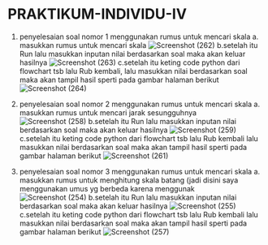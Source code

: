 # PRAKTIKUM-INDIVIDU-IV
1. penyelesaian soal nomor 1 menggunakan rumus untuk mencari skala
  a. masukkan rumus untuk mencari skala 
![Screenshot (262)](https://user-images.githubusercontent.com/93031458/139664719-9491c147-3f2c-4e8e-a7ab-493c4d7d6629.png)
  b.setelah itu Run lalu masukkan inputan nilai berdasarkan soal maka akan keluar hasilnya
![Screenshot (263)](https://user-images.githubusercontent.com/93031458/139664739-c8dbb575-0a3a-4b2e-ac2e-f7e62c11e5c2.png)
  c.setelah itu keting code python dari flowchart tsb lalu Rub kembali, lalu masukkan nilai berdasarkan soal maka akan tampil hasil sperti pada gambar halaman berikut
![Screenshot (264)](https://user-images.githubusercontent.com/93031458/139664764-f0923fa2-f116-470c-8eae-fb0d82ba7fbc.png)
2. penyelesaian soal nomor 2 menggunakan rumus untuk mencari skala
  a. masukkan rumus untuk mencari jarak sesungguhnya 
![Screenshot (258)](https://user-images.githubusercontent.com/93031458/139664202-4bc6e23f-bca2-4ea9-b07e-5a30b502ede6.png)
  b.setelah itu Run lalu masukkan inputan nilai berdasarkan soal maka akan keluar hasilnya
![Screenshot (259)](https://user-images.githubusercontent.com/93031458/139664213-8b2b2480-c6bb-45da-ae86-7d09444e289e.png)
 c.setelah itu keting code python dari flowchart tsb lalu Rub kembali lalu masukkan nilai berdasarkan soal maka akan tampil hasil sperti pada gambar halaman berikut
![Screenshot (261)](https://user-images.githubusercontent.com/93031458/139664232-04e2f941-7dcc-4339-9aa7-8090b5998623.png)

3. penyelesaian soal nomor 3 menggunakan rumus untuk mencari skala
  a. masukkan rumus untuk menghitung skala batang (jadi disini saya menggunakan umus yg berbeda karena menggunak  
![Screenshot (254)](https://user-images.githubusercontent.com/93031458/139664089-e45223a0-ebef-4545-a9b6-0a62c41f5825.png)
 b.setelah itu Run lalu masukkan inputan nilai berdasarkan soal maka akan keluar hasilnya
![Screenshot (255)](https://user-images.githubusercontent.com/93031458/139664158-26e8b578-66d0-42d5-9e35-726507a308a1.png)
 c.setelah itu keting code python dari flowchart tsb lalu Rub kembali lalu masukkan nilai berdasarkan soal maka akan tampil hasil sperti pada gambar halaman berikut
![Screenshot (257)](https://user-images.githubusercontent.com/93031458/139664157-7c4ac6e8-ebec-4ef0-b85a-0badd1d44d9d.png)


